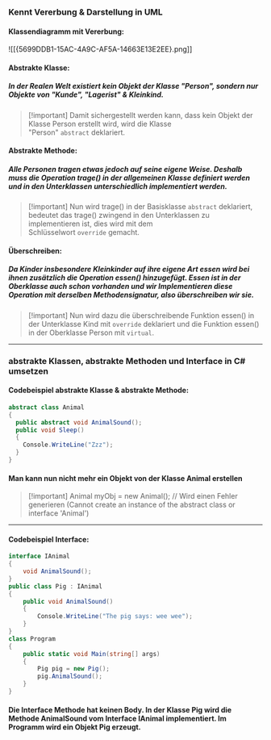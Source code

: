 ### Kennt Vererbung & Darstellung in UML

#### Klassendiagramm mit Vererbung:

![[{5699DDB1-15AC-4A9C-AF5A-14663E13E2EE}.png]]

#### Abstrakte Klasse:

##### In der Realen Welt existiert kein Objekt der Klasse "Person", sondern nur Objekte von "Kunde", "Lagerist" & Kleinkind.

> [!important] Damit sichergestellt werden kann, dass kein Objekt der Klasse Person erstellt wird, wird die Klasse "Person" `abstract` deklariert.

#### Abstrakte Methode:

##### Alle Personen tragen etwas jedoch auf seine eigene Weise. Deshalb muss die Operation trage() in der allgemeinen Klasse definiert werden und in den Unterklassen unterschiedlich implementiert werden.

> [!important] Nun wird trage() in der Basisklasse `abstract` deklariert, bedeutet das trage() zwingend in den Unterklassen zu implementieren ist, dies wird mit dem Schlüsselwort `override` gemacht.

#### Überschreiben:

##### Da Kinder insbesondere Kleinkinder auf ihre eigene Art essen wird bei ihnen zusätzlich die Operation essen() hinzugefügt. Essen ist in der Oberklasse auch schon vorhanden und wir Implementieren diese Operation mit derselben Methodensignatur, also überschreiben wir sie.

> [!important] Nun wird dazu die überschreibende Funktion essen() in der Unterklasse Kind mit `override` deklariert und die Funktion essen() in der Oberklasse Person mit `virtual`.

---

### abstrakte Klassen, abstrakte Methoden und Interface in C# umsetzen

#### Codebeispiel abstrakte Klasse & abstrakte Methode:

```csharp
abstract class Animal 
{
  public abstract void AnimalSound();
  public void Sleep() 
  {
    Console.WriteLine("Zzz");
  }
}
```

#### Man kann nun nicht mehr ein Objekt von der Klasse Animal erstellen

> [!important] Animal myObj = new Animal(); // Wird einen Fehler generieren (Cannot create an instance of the abstract class or interface 'Animal')

---

#### Codebeispiel Interface:

```csharp
interface IAnimal
{
    void AnimalSound();
}
public class Pig : IAnimal
{
    public void AnimalSound()
    {
        Console.WriteLine("The pig says: wee wee");
    }
}
class Program
{
    public static void Main(string[] args)
    {
        Pig pig = new Pig();
        pig.AnimalSound();
    }
}
```

#### Die Interface Methode hat keinen Body. In der Klasse Pig wird die Methode AnimalSound vom Interface IAnimal implementiert. Im Programm wird ein Objekt Pig erzeugt.